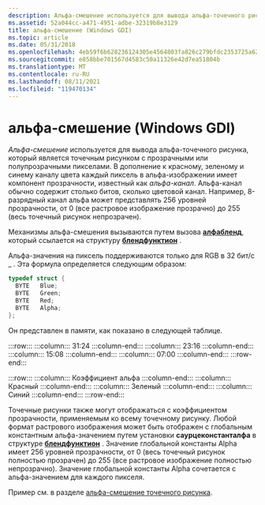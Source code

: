 ```yaml
---
description: Альфа-смешение используется для вывода альфа-точечного рисунка, который является точечным рисунком с прозрачными или полупрозрачными пикселами.
ms.assetid: 52a044cc-a471-4951-adbe-32319b8e3129
title: альфа-смешение (Windows GDI)
ms.topic: article
ms.date: 05/31/2018
ms.openlocfilehash: 4eb59f6b628236124305e4564803fa826c279bfdc2353725a62029b293cb1e90
ms.sourcegitcommit: e858bbe701567d4583c50a11326e42d7ea51804b
ms.translationtype: MT
ms.contentlocale: ru-RU
ms.lasthandoff: 08/11/2021
ms.locfileid: "119470134"
---
```

# <a name="alpha-blending-windows-gdi"></a>альфа-смешение (Windows GDI)

*Альфа-смешение* используется для вывода альфа-точечного рисунка, который является точечным рисунком с прозрачными или полупрозрачными пикселами. В дополнение к красному, зеленому и синему каналу цвета каждый пиксель в альфа-изображении имеет компонент прозрачности, известный как *альфа-канал*. Альфа-канал обычно содержит столько битов, сколько цветовой канал. Например, 8-разрядный канал альфа может представлять 256 уровней прозрачности, от 0 (все растровое изображение прозрачно) до 255 (весь точечный рисунок непрозрачен).

Механизмы альфа-смешения вызываются путем вызова [**алфабленд**](/windows/desktop/api/WinGdi/nf-wingdi-alphablend), который ссылается на структуру [**блендфунктион**](/windows/desktop/api/Wingdi/ns-wingdi-blendfunction) .

Альфа-значения на пиксель поддерживаются только для RGB в 32 бит/с \_ . Эта формула определяется следующим образом:


```C++
typedef struct {
  BYTE   Blue;
  BYTE   Green;
  BYTE   Red;
  BYTE   Alpha;
};
```



Он представлен в памяти, как показано в следующей таблице.

:::row:::
    :::column:::
        31:24
    :::column-end:::
    :::column:::
        23:16
    :::column-end:::
    :::column:::
        15:08
    :::column-end:::
    :::column:::
        07:00
    :::column-end:::
:::row-end:::

:::row:::
    :::column:::
        Коэффициент альфа
    :::column-end:::
    :::column:::
        Красный
    :::column-end:::
    :::column:::
        Зеленый
    :::column-end:::
    :::column:::
        Синий
    :::column-end:::
:::row-end:::

Точечные рисунки также могут отображаться с коэффициентом прозрачности, применяемым ко всему точечному рисунку. Любой формат растрового изображения может быть отображен с глобальным константным альфа-значением путем установки **саурцеконстанталфа** в структуре [**блендфунктион**](/windows/desktop/api/Wingdi/ns-wingdi-blendfunction) . Значение глобальной константы Alpha имеет 256 уровней прозрачности, от 0 (весь точечный рисунок полностью прозрачен) до 255 (все растровое изображение полностью непрозрачно). Значение глобальной константы Alpha сочетается с альфа-значением для каждого пикселя.

Пример см. в разделе [альфа-смешение точечного рисунка](alpha-blending-a-bitmap.md).

 

 



